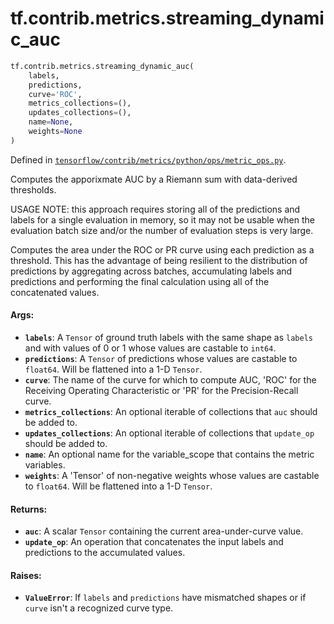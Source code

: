<div itemscope itemtype="http://developers.google.com/ReferenceObject">
<meta itemprop="name" content="tf.contrib.metrics.streaming_dynamic_auc" />
<meta itemprop="path" content="Stable" />
</div>

# tf.contrib.metrics.streaming_dynamic_auc

``` python
tf.contrib.metrics.streaming_dynamic_auc(
    labels,
    predictions,
    curve='ROC',
    metrics_collections=(),
    updates_collections=(),
    name=None,
    weights=None
)
```



Defined in [`tensorflow/contrib/metrics/python/ops/metric_ops.py`](/code/stable/tensorflow/contrib/metrics/python/ops/metric_ops.py).

Computes the apporixmate AUC by a Riemann sum with data-derived thresholds.

USAGE NOTE: this approach requires storing all of the predictions and labels
for a single evaluation in memory, so it may not be usable when the evaluation
batch size and/or the number of evaluation steps is very large.

Computes the area under the ROC or PR curve using each prediction as a
threshold. This has the advantage of being resilient to the distribution of
predictions by aggregating across batches, accumulating labels and predictions
and performing the final calculation using all of the concatenated values.

#### Args:

* <b>`labels`</b>: A `Tensor` of ground truth labels with the same shape as `labels`
    and with values of 0 or 1 whose values are castable to `int64`.
* <b>`predictions`</b>: A `Tensor` of predictions whose values are castable to
    `float64`. Will be flattened into a 1-D `Tensor`.
* <b>`curve`</b>: The name of the curve for which to compute AUC, 'ROC' for the
    Receiving Operating Characteristic or 'PR' for the Precision-Recall curve.
* <b>`metrics_collections`</b>: An optional iterable of collections that `auc` should
    be added to.
* <b>`updates_collections`</b>: An optional iterable of collections that `update_op`
    should be added to.
* <b>`name`</b>: An optional name for the variable_scope that contains the metric
    variables.
* <b>`weights`</b>: A 'Tensor' of non-negative weights whose values are castable to
    `float64`. Will be flattened into a 1-D `Tensor`.


#### Returns:

* <b>`auc`</b>: A scalar `Tensor` containing the current area-under-curve value.
* <b>`update_op`</b>: An operation that concatenates the input labels and predictions
    to the accumulated values.


#### Raises:

* <b>`ValueError`</b>: If `labels` and `predictions` have mismatched shapes or if
    `curve` isn't a recognized curve type.